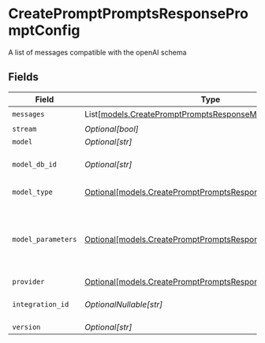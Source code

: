 # CreatePromptPromptsResponsePromptConfig

A list of messages compatible with the openAI schema


## Fields

| Field                                                                                                                  | Type                                                                                                                   | Required                                                                                                               | Description                                                                                                            |
| ---------------------------------------------------------------------------------------------------------------------- | ---------------------------------------------------------------------------------------------------------------------- | ---------------------------------------------------------------------------------------------------------------------- | ---------------------------------------------------------------------------------------------------------------------- |
| `messages`                                                                                                             | List[[models.CreatePromptPromptsResponseMessages](../models/createpromptpromptsresponsemessages.md)]                   | :heavy_check_mark:                                                                                                     | N/A                                                                                                                    |
| `stream`                                                                                                               | *Optional[bool]*                                                                                                       | :heavy_minus_sign:                                                                                                     | N/A                                                                                                                    |
| `model`                                                                                                                | *Optional[str]*                                                                                                        | :heavy_minus_sign:                                                                                                     | N/A                                                                                                                    |
| `model_db_id`                                                                                                          | *Optional[str]*                                                                                                        | :heavy_minus_sign:                                                                                                     | The id of the resource                                                                                                 |
| `model_type`                                                                                                           | [Optional[models.CreatePromptPromptsResponseModelType]](../models/createpromptpromptsresponsemodeltype.md)             | :heavy_minus_sign:                                                                                                     | The type of the model                                                                                                  |
| `model_parameters`                                                                                                     | [Optional[models.CreatePromptPromptsResponseModelParameters]](../models/createpromptpromptsresponsemodelparameters.md) | :heavy_minus_sign:                                                                                                     | Model Parameters: Not all parameters apply to every model                                                              |
| `provider`                                                                                                             | [Optional[models.CreatePromptPromptsResponseProvider]](../models/createpromptpromptsresponseprovider.md)               | :heavy_minus_sign:                                                                                                     | N/A                                                                                                                    |
| `integration_id`                                                                                                       | *OptionalNullable[str]*                                                                                                | :heavy_minus_sign:                                                                                                     | The id of the resource                                                                                                 |
| `version`                                                                                                              | *Optional[str]*                                                                                                        | :heavy_minus_sign:                                                                                                     | N/A                                                                                                                    |
